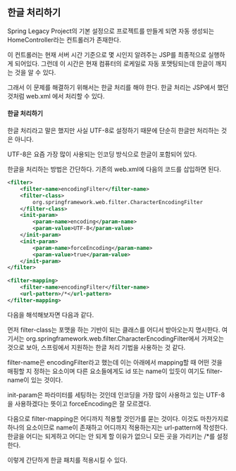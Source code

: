 ## 한글 처리하기

Spring Legacy Project의 기본 설정으로 프로젝트를 만들게 되면 자동 생성되는
HomeController라는 컨트롤러가 존재한다.

이 컨트롤러는 현재 서버 시간 기준으로 몇 시인지 알려주는 JSP를 최종적으로 실행하게 되어있다.
그런데 이 시간은 현재 컴퓨터의 로케일로 자동 포맷팅되는데
한글이 깨지는 것을 알 수 있다.

그래서 이 문제를 해결하기 위해서는 한글 처리를 해야 한다.
한글 처리는 JSP에서 했던 것처럼 web.xml 에서 처리할 수 있다.

#### 한글 처리하기

한글 처리라고 말은 했지만 사실 UTF-8로 설정하기 때문에
단순히 한글만 처리하는 것은 아니다.

UTF-8은 요즘 가장 많이 사용되는 인코딩 방식으로 한글이 포함되어 있다.

한글을 처리하는 방법은 간단하다.
기존의 web.xml에 다음의 코드를 삽입하면 된다.

```xml
<filter>
	<filter-name>encodingFilter</filter-name>
	<filter-class>
		org.springframework.web.filter.CharacterEncodingFilter
    </filter-class>
    <init-param>
        <param-name>encoding</param-name>
        <param-value>UTF-8</param-value>
    </init-param>
    <init-param>
        <param-name>forceEncoding</param-name>
        <param-value>true</param-value>
    </init-param>
</filter>
	
<filter-mapping>
    <filter-name>encodingFilter</filter-name>
    <url-pattern>/*</url-pattern>
</filter-mapping>
```

다음을 해석해보자면 다음과 같다.

먼저 filter-class는 포맷을 하는 기반이 되는 클래스를 어디서 받아오는지 명시한다.
여기서는 org.springframework.web.filter.CharacterEncodingFilter에서 가져오는 것으로 보아,
스프링에서 지원하는 한글 처리 기법을 사용하는 것 같다.

filter-name은 encodingFilter라고 했는데 이는 아래에서 mapping할 때 어떤 것을 매핑할 지 정하는 요소이며
다른 요소들에게도 id 또는 name이 있듯이 여기도 filter-name이 있는 것이다.

init-param은 파라미터를 세팅하는 것인데 인코딩을 가장 많이 사용하고 있는 UTF-8을 사용하겠다는 뜻이고
forceEncoding은 잘 모르겠다.

다음으로 filter-mapping은 어디까지 적용할 것인가를 묻는 것이다.
이것도 마찬가지로 하나의 요소이므로 name이 존재하고
어디까지 적용하는지는 url-pattern에 작성한다.
한글을 어디는 되게하고 어디는 안 되게 할 이유가 없으니 모든 곳을 가리키는 /*를 설정한다.



이렇게 간단하게 한글 패치를 적용시킬 수 있다.